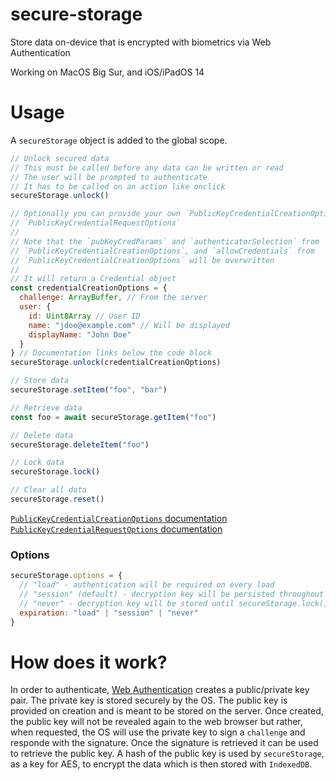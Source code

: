 # secure-storage
Store data on-device that is encrypted with biometrics via Web Authentication

Working on MacOS Big Sur, and iOS/iPadOS 14

# Usage
A `secureStorage` object is added to the global scope.

```javascript
// Unlock secured data
// This must be called before any data can be written or read
// The user will be prompted to authenticate
// It has to be called on an action like onclick
secureStorage.unlock()

// Optionally you can provide your own `PublicKeyCredentialCreationOptions` or
// `PublicKeyCredentialRequestOptions`
// 
// Note that the `pubKeyCredParams` and `authenticatorSelection` from
// `PublicKeyCredentialCreationOptions`, and `allowCredentials` from 
// `PublicKeyCredentialCreationOptions` will be overwritten
// 
// It will return a Credential object
const credentialCreationOptions = {
  challenge: ArrayBuffer, // From the server
  user: {
    id: Uint8Array // User ID
    name: "jdoe@example.com" // Will be displayed
    displayName: "John Doe"
  }
} // Documentation links below the code block
secureStorage.unlock(credentialCreationOptions)

// Store data
secureStorage.setItem("foo", "bar")

// Retrieve data
const foo = await secureStorage.getItem("foo")

// Delete data
secureStorage.deleteItem("foo")

// Lock data
secureStorage.lock()

// Clear all data
secureStorage.reset()
```

[`PublicKeyCredentialCreationOptions` documentation](https://developer.mozilla.org/en-US/docs/Web/API/PublicKeyCredentialCreationOptions)
[`PublicKeyCredentialRequestOptions` documentation](https://developer.mozilla.org/en-US/docs/Web/API/PublicKeyCredentialRequestOptions)

### Options
```javascript
secureStorage.options = {
  // "load" - authentication will be required on every load
  // "session" (default) - decryption key will be persisted throughout the session
  // "never" - decryption key will be stored until secureStorage.lock() is called
  expiration: "load" | "session" | "never"
}
```

# How does it work?
In order to authenticate, [Web Authentication](https://developer.mozilla.org/en-US/docs/Web/API/Web_Authentication_API) creates a public/private key pair. The private key is stored securely by the OS. The public key is provided on creation and is meant to be stored on the server. Once created, the public key will not be revealed again to the web browser but rather, when requested, the OS will use the private key to sign a `challenge` and responde with the signature. Once the signature is retrieved it can be used to retrieve the public key. A hash of the public key is used by `secureStorage`, as a key for AES, to encrypt the data which is then stored with `IndexedDB`.